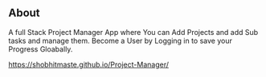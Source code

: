 ## About
A full Stack Project Manager App where You can Add Projects and add Sub tasks and manage them. Become a User by Logging in to save your Progress Gloabally.  
  
https://shobhitmaste.github.io/Project-Manager/
